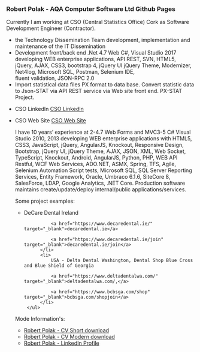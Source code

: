 <h3>Robert Polak - AQA Computer Software Ltd Github Pages</h3>
    <p>
        Currently I am working at CSO (Central Statistics Office) Cork as Software Development Engineer (Contractor).
    </p>
        <ul>
            <li>the Technology Dissemination Team development, implementation and maintenance of the IT Dissemination</li>
            <li> Development front/back end .Net 4.7 Web C#, Visual Studio 2017 developing WEB enterprise applications, API REST, SVN, HTML5, jQuery, AJAX, CSS3, bootstrap 4, jQuery UI jQuery Theme, Modernizer, Net4log, Microsoft SQL, Postman, Selenium
                IDE,</li>
            fluent validation, JSON-RPC 2.0
            <li> Import statistical data files PX format to data base. Convert statistic data to Json-STAT via API REST service via Web site front end. PX-STAT Project.</li>
        </ul>
 
* CSO LinkedIn <a href="https://www.linkedin.com/company/cso-central-statistics-office-/" target="_blank">CSO LinkedIn</a>  
* CSO Web Site <a href="https://cso.ie/en/index.html" target="_blank">CSO Web Site</a>
 

    <p>
        I have 10 years’ experience at 2-4.7 Web Forms and MVC3-5 C# Visual Studio 2010, 2013 developing WEB enterprise applications with HTML5, CSS3, JavaScript, jQuery, AngularJS, Knockout, Responsive Design, Bootstrap, jQuery UI, jQuery Theme, AJAX,
        JSON, XML, Web Socket, TypeScript, Knockout, Android, AngularJS, Python, PHP, WEB API Restful, WCF Web Services, ADO.NET, ASMX, Spring, TFS, Agile, Selenium Automation Script tests, Microsoft SQL, SQL Server Reporting Services, Entity Framework,
        Oracle, Umbraco 6.1.6, SiteCore 8, SalesForce, LDAP, Google Analytics, .NET Core. Production software maintains create/update/deploy internal/public applications/services.
    </p>
    <p>
        Some project examples:
     </p>
        <ul>
            <li>
                DeCare Dental Ireland
                
                <a href="https://www.decaredental.ie/"  target="_blank">decaredental.ie</a>
                
                <a href="https://www.decaredental.ie/join" target="_blank">decaredental.ie/join</a>
            </li>
            <li>
                USA - Delta Dental Washington, Dental Shop Blue Cross and Blue Shield of Georgia
                
                <a href="https://www.deltadentalwa.com/" target="_blank">deltadentalwa.com/,</a>
                
                <a href="https://www.bcbsga.com/shop" target="_blank">bcbsga.com/shopjoin</a>
            </li>
       </ul>

 <p>
    Mode Information's:
 </p>
 <ul>
    <li><a href="https://robertpolak1968.github.io//cvdoc/PolakRobert-CV-Short.doc">Robert Polak - CV Short download</a></li>
    <li><a href="https://robertpolak1968.github.io//cvdoc/PolakRobert-CV -Modern.doc">Robert Polak - CV Modern download</a></li>
    <li><a href="https://www.linkedin.com/in/robertpolak1968/" target="_blank">Robert Polak - LinkedIn Profile</a></li>
 </ul>


